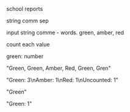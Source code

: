 school reports

string comm sep

input string comme - words. green, amber, red

count each value

green: number

"Green, Green, Amber, Red, Green, Gren" 

"Green: 3\nAmber: 1\nRed: 1\nUncounted: 1"

"Green"

"Green: 1"
